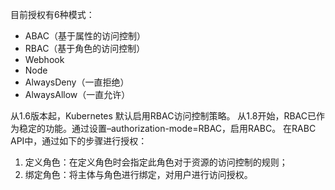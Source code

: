 目前授权有6种模式：
* ABAC（基于属性的访问控制）
* RBAC（基于角色的访问控制）
* Webhook
* Node
* AlwaysDeny（一直拒绝）
* AlwaysAllow（一直允许）


从1.6版本起，Kubernetes 默认启用RBAC访问控制策略。
从1.8开始，RBAC已作为稳定的功能。通过设置–authorization-mode=RBAC，启用RABC。
在RABC API中，通过如下的步骤进行授权：
1. 定义角色：在定义角色时会指定此角色对于资源的访问控制的规则；
2. 绑定角色：将主体与角色进行绑定，对用户进行访问授权。